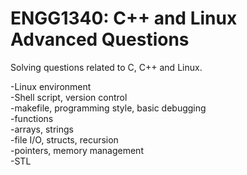 # ENGG1340: C++ and Linux Advanced Questions

Solving questions related to C, C++ and Linux.    

-Linux environment   
-Shell script, version control   
-makefile, programming style, basic debugging   
-functions   
-arrays, strings   
-file I/O, structs, recursion   
-pointers, memory management   
-STL   

